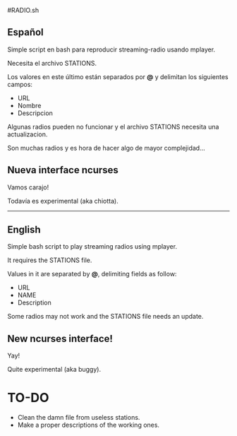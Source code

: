 #RADIO.sh

## Español

Simple script en bash para reproducir streaming-radio usando mplayer.

Necesita el archivo STATIONS.

Los valores en este último están separados por **@** y delimitan los siguientes campos:

* URL
* Nombre
* Descripcion

Algunas radios pueden no funcionar y el archivo STATIONS necesita una actualizacion.

Son muchas radios y es hora de hacer algo de mayor complejidad...

## Nueva interface ncurses

Vamos carajo!

Todavía es experimental (aka chiotta).

-------------------------------------------------------

## English

Simple bash script to play streaming radios using mplayer.

It requires the STATIONS file. 

Values in it are separated by **@**, delimiting fields as follow:

* URL
* NAME
* Description


Some radios may not work and the STATIONS file needs an update.

## New ncurses interface!

Yay!

Quite experimental (aka buggy).



# TO-DO

* Clean the damn file from useless stations.
* Make a proper descriptions of the working ones.
